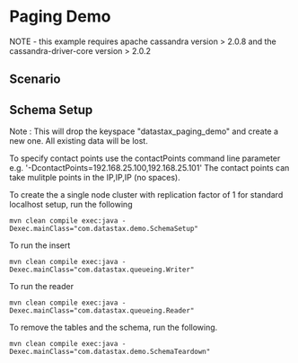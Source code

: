 Paging Demo
====================

NOTE - this example requires apache cassandra version > 2.0.8 and the cassandra-driver-core version > 2.0.2

## Scenario


## Schema Setup
Note : This will drop the keyspace "datastax_paging_demo" and create a new one. All existing data will be lost. 

To specify contact points use the contactPoints command line parameter e.g. '-DcontactPoints=192.168.25.100,192.168.25.101'
The contact points can take mulitple points in the IP,IP,IP (no spaces).

To create the a single node cluster with replication factor of 1 for standard localhost setup, run the following

    mvn clean compile exec:java -Dexec.mainClass="com.datastax.demo.SchemaSetup"

To run the insert

    mvn clean compile exec:java -Dexec.mainClass="com.datastax.queueing.Writer"

To run the reader

    mvn clean compile exec:java -Dexec.mainClass="com.datastax.queueing.Reader"
		
To remove the tables and the schema, run the following.

    mvn clean compile exec:java -Dexec.mainClass="com.datastax.demo.SchemaTeardown"
    
    
    
